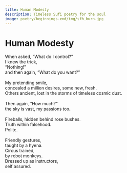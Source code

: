 ```yaml
---
title: Human Modesty
description: Timeless Sufi poetry for the soul
image: poetry/beginnings-end/img/sfh_burn.jpg
---
```


# Human Modesty

<div class="aphorism-text">

When asked, “What do I control?”  <br/>
I knew the trick,  <br/>
“Nothing!”  <br/>
and then again, “What do you want?” <br/> 
  <br/>
My pretending smile, <br/> 
concealed a million desires, some new, fresh.  <br/>
Others ancient, lost in the storms of timeless cosmic dust. <br/> 
  <br/>
Then again, “How much?”  <br/>
the sky is vast, my passions too. <br/> 
  <br/>
Fireballs, hidden behind rose bushes.  <br/>
Truth within falsehood.  <br/>
Polite.  <br/>
  <br/>
Friendly gestures,  <br/>
taught by a hyena.  <br/>
Circus trained,  <br/>
by robot monkeys.  <br/>
Dressed up as instructors, <br/> 
self assured.  <br/>

</div>
